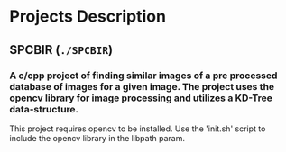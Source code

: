 # Projects Description
## SPCBIR (`./SPCBIR`)
### A c/cpp project of finding similar images of a pre processed database of images for a given image. The project uses the opencv library for image processing and utilizes a KD-Tree data-structure. 
This project requires opencv to be installed. Use the 'init.sh' script to include the opencv library in the libpath param.
